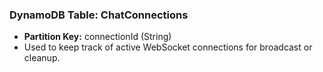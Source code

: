 ### DynamoDB Table: ChatConnections

- **Partition Key:** connectionId (String)
- Used to keep track of active WebSocket connections for broadcast or cleanup.
